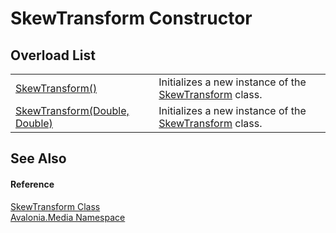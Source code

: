 # SkewTransform Constructor


## Overload List
<table>
<tr>
<td><a href="M_Avalonia_Media_SkewTransform__ctor">SkewTransform()</a></td>
<td>Initializes a new instance of the <a href="T_Avalonia_Media_SkewTransform">SkewTransform</a> class.</td>
</tr>
<tr>
<td><a href="M_Avalonia_Media_SkewTransform__ctor_1">SkewTransform(Double, Double)</a></td>
<td>Initializes a new instance of the <a href="T_Avalonia_Media_SkewTransform">SkewTransform</a> class.</td>
</tr>
</table>

## See Also


#### Reference
<a href="T_Avalonia_Media_SkewTransform">SkewTransform Class</a>  
<a href="N_Avalonia_Media">Avalonia.Media Namespace</a>  
